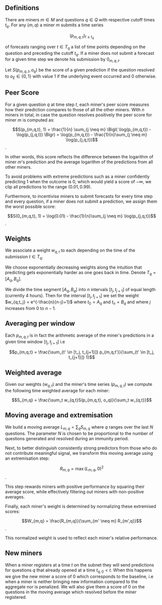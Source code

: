 ## Definitions


There are miners $m\in M$ and questions $q \in Q$ with respective cutoff times $t_q$. For any $(m,q)$ a miner $m$ submits a time series 

$$
(p_{m,q,t})_{t \leq t_q}
$$

of forecasts ranging over $t \in T_q$ a list of time points depending on the question and preceding the cutoff $t_q$. If a miner does not submit a forecast for a given time step we denote his submission by $0_{m,q,t}$. 

Let $S(p_{m,q,t},o_q)$ be the score of a given prediction if the question resolved to $o_E \in \{0,1\}$ with value $1$ if the underlying event occurred and $0$ otherwise.

## Peer Score

For a given question $q$ at time step $t$, each miner's peer score measures how their prediction compares to those of all the other miners. With $n$ miners in total, in case the question resolves positively the peer score for miner $m$ is computed as:

$$S(p_{m,q,t}, 1) = \frac{1}{n} \sum_{j \neq m} \Bigl( \log(p_{m,q,t}) - \log(p_{j,q,t}) \Bigr)
= \log(p_{m,q,t}) - \frac{1}{n}\sum_{j \neq m} \log(p_{j,q,t})$$.

In other words, this score reflects the difference between the logarithm of miner $m$'s prediction and the average logarithm of the predictions from all other miners.

To avoid problems with extreme predictions such as a miner confidently predicting $1$ when the outcome is $0$, which would yield a score of $-\infty$, we clip all predictions to the range $(0.01, 0.99)$.

Furthermore, to incentivise miners to submit forecasts for every time step and every question, if a miner does not submit a prediction, we assign them the worst possible score:

$$S(0_{m,q,t}, 1) = \log(0.01) - \frac{1}{n}\sum_{j \neq m} \log(p_{j,q,t})$$.



## Weights

We associate a weight $w_{q, t}$ to each depending on the time of the submission $t \in T_q$. 


We choose exponentially decreasing weights along the intuition that predicting gets exponentially harder as one goes back in time. Denote $T_q = [A_q, B_q ]$.


We divide the time segment $[A_q,B_q]$ into $n$ intervals $[t_j, t_{j+1}]$ of equal length (currently 4 hours). Then for the interval $[t_j, t_{j+1}]$ we set the weight $w_{q,t_j} =  e^{-\frac{n}{n-j}+1}$ where $t_0 = A_q$ and $t_{n} = B_q$ and where $j$ increases from $0$ to $n-1$.

## Averaging per window

Each $p_{m,q,t}$ is in fact the arithmetic average of the miner's predictions in a given time window $[t_j, t_{j+1}]$ i.e

$$p_{m,q,t} = \frac{\sum_{t' \in [t_j, t_{j+1}]} p_{m,q,t'}}{\sum_{t' \in [t_j, t_{j+1}]} 1}$$



## Weighted average 


Given our weights ($w_{q,t}$) and the miner's time series $(p_{m,q,t})$ we compute the following time weighted average for each miner:

$$S_{m,q} = \frac{\sum_t w_{q,t}S(p_{m,q,t}, o_q)}{\sum_t w_{q,t}}$$

## Moving average and extremisation

We build a moving average $L_{m,q} = \sum_q S_{m,q}$ where $q$ ranges over the last $N$ questions. The parameter $N$ is chosen to be proportional to the number of questions generated and resolved during an immunity period.

Next, to better distinguish consistently strong predictors from those who do not contribute meaningful signal, we transform this moving average using an extremisation step:

$$R_{m,q} = \max\bigl(L_{m,q}, 0\bigr)^2$$.

This step rewards miners with positive performance by squaring their average score, while effectively filtering out miners with non-positive averages.

Finally, each miner's weight is determined by normalizing these extremised scores:

$$W_{m,q} = \frac{R_{m,q}}{\sum_{m' \neq m} R_{m',q}}$$.

This normalized weight is used to reflect each miner's relative performance.


## New miners

When a miner registers at a time $t$ on the subnet they will send predictions for questions $q$ that already opened at a time $t_{q,0} < t$. When this happens we give the new miner a score of $0$ which corresponds to the baseline, i.e when a miner is neither bringing new information compared to the aggregate nor is penalized. We will also give them a score of $0$ on the questions in the moving average which resolved before the miner registered.

